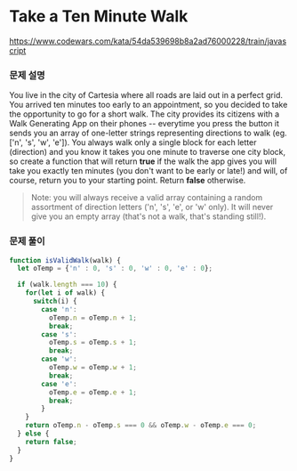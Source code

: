 # Take a Ten Minute Walk

https://www.codewars.com/kata/54da539698b8a2ad76000228/train/javascript

### 문제 설명

You live in the city of Cartesia where all roads are laid out in a perfect grid. You arrived ten minutes too early to an appointment, so you decided to take the opportunity to go for a short walk. The city provides its citizens with a Walk Generating App on their phones -- everytime you press the button it sends you an array of one-letter strings representing directions to walk (eg. ['n', 's', 'w', 'e']). You always walk only a single block for each letter (direction) and you know it takes you one minute to traverse one city block, so create a function that will return **true** if the walk the app gives you will take you exactly ten minutes (you don't want to be early or late!) and will, of course, return you to your starting point. Return **false** otherwise.

> Note: you will always receive a valid array containing a random assortment of direction letters ('n', 's', 'e', or 'w' only). It will never give you an empty array (that's not a walk, that's standing still!).

### 문제 풀이

```jsx
function isValidWalk(walk) {
  let oTemp = {'n' : 0, 's' : 0, 'w' : 0, 'e' : 0};

  if (walk.length === 10) {
    for(let i of walk) {
      switch(i) {
        case 'n':
          oTemp.n = oTemp.n + 1;
          break;
        case 's':
          oTemp.s = oTemp.s + 1;
          break;
        case 'w':
          oTemp.w = oTemp.w + 1;
          break;
        case 'e':
          oTemp.e = oTemp.e + 1;
          break;
        }
    }
    return oTemp.n - oTemp.s === 0 && oTemp.w - oTemp.e === 0;
  } else {
    return false;
  }
}
```
